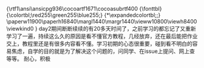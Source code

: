 {\rtf1\ansi\ansicpg936\cocoartf1671\cocoasubrtf400
{\fonttbl}
{\colortbl;\red255\green255\blue255;}
{\*\expandedcolortbl;;}
\paperw11900\paperh16840\margl1440\margr1440\vieww10800\viewh8400\viewkind0
}
day2期间断断续续的有20多天时间了，之前学习的都忘记了又重新学习了一遍，持续这么久的原因是看不懂官方教程，几经放弃，还在最后能把作业交上，教程里还是有很多内容看不懂。学习初期的心态很重要，碰到看不明白的容易焦虑，自学的目的就是为了解决这个问题的，问同学、在issue上提问、网上查等等。   耐心，积极